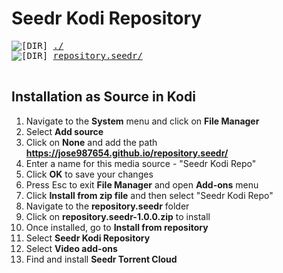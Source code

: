 # Seedr Kodi Repository

<pre>
<img src="icons/folder.gif" alt="[DIR]" > <a href="./">./</a> 
<img src="icons/folder.gif" alt="[DIR]" > <a href="repository.seedr/">repository.seedr/</a> 
<!-- <img src="icons/folder.gif" alt="[DIR]" > <a href="plugin.video.seedr/">plugin.video.seedr/</a>  -->
</pre>

## Installation as Source in Kodi

1. Navigate to the **System** menu and click on **File Manager**
2. Select **Add source**
3. Click on **None** and add the path **https://jose987654.github.io/repository.seedr/**
4. Enter a name for this media source - "Seedr Kodi Repo"
5. Click **OK** to save your changes
6. Press Esc to exit **File Manager** and open **Add-ons** menu
7. Click **Install from zip file** and then select "Seedr Kodi Repo"
8. Navigate to the **repository.seedr** folder
9. Click on **repository.seedr-1.0.0.zip** to install
10. Once installed, go to **Install from repository**
11. Select **Seedr Kodi Repository**
12. Select **Video add-ons**
13. Find and install **Seedr Torrent Cloud**

